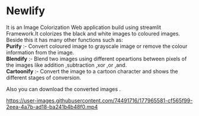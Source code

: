 # Newlify

It is an Image Colorization Web application build using streamlit Framework.It colorizes the black and white images to coloured images.
Beside this it has many other functions such as:
<br>
**Purify** :- Convert coloured image to grayscale image or remove the colour information from the image.<br>
**Blendify** :- Blend two images using different opeartions between pixels of the images like addition ,subtraction ,xor ,or ,and.<br>
**Cartoonify** :- Convert the image to a cartoon character and shows the different stages of conversion.<br>

Also you can download the converted images .<br>


https://user-images.githubusercontent.com/74491716/177965581-cf565f99-2eea-4a7b-ad18-ba241b4b48f0.mp4

